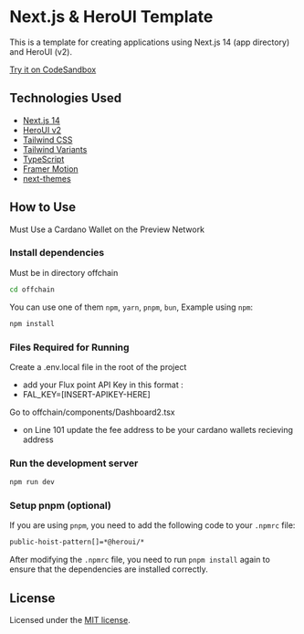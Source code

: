 # Next.js & HeroUI Template

This is a template for creating applications using Next.js 14 (app directory) and HeroUI (v2).

[Try it on CodeSandbox](https://githubbox.com/heroui-inc/heroui/next-app-template)

## Technologies Used

- [Next.js 14](https://nextjs.org/docs/getting-started)
- [HeroUI v2](https://heroui.com/)
- [Tailwind CSS](https://tailwindcss.com/)
- [Tailwind Variants](https://tailwind-variants.org)
- [TypeScript](https://www.typescriptlang.org/)
- [Framer Motion](https://www.framer.com/motion/)
- [next-themes](https://github.com/pacocoursey/next-themes)

## How to Use
Must Use a Cardano Wallet on the Preview Network

### Install dependencies
Must be in directory offchain

```bash
cd offchain
```
You can use one of them `npm`, `yarn`, `pnpm`, `bun`, Example using `npm`:

```bash
npm install
```
### Files Required for Running

Create a .env.local file in the root of the project
 - add your Flux point API Key in this format : 
 - FAL_KEY=[INSERT-APIKEY-HERE]

Go to offchain/components/Dashboard2.tsx
 - on Line 101 update the fee address to be your cardano wallets recieving address 


### Run the development server

```bash
npm run dev
```

### Setup pnpm (optional)

If you are using `pnpm`, you need to add the following code to your `.npmrc` file:

```bash
public-hoist-pattern[]=*@heroui/*
```

After modifying the `.npmrc` file, you need to run `pnpm install` again to ensure that the dependencies are installed correctly.

## License

Licensed under the [MIT license](https://github.com/heroui-inc/next-app-template/blob/main/LICENSE).
